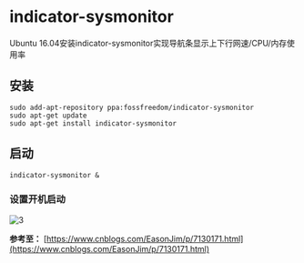 # indicator-sysmonitor

Ubuntu 16.04安装indicator-sysmonitor实现导航条显示上下行网速/CPU/内存使用率

## 安装

```shell
sudo add-apt-repository ppa:fossfreedom/indicator-sysmonitor
sudo apt-get update
sudo apt-get install indicator-sysmonitor
```

## 启动

```shell
indicator-sysmonitor &
```

### 设置开机启动

![3](http://ww1.sinaimg.cn/large/006alGmrly1fzin8rbpibj30b30abaaf.jpg)

**参考至：** [https://www.cnblogs.com/EasonJim/p/7130171.html](https://www.cnblogs.com/EasonJim/p/7130171.html)